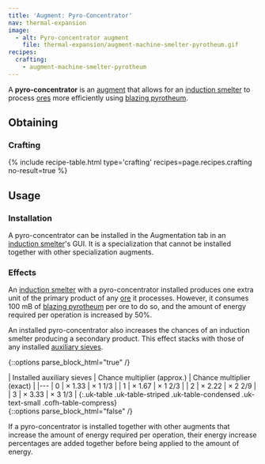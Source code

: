```yaml
---
title: 'Augment: Pyro-Concentrator'
nav: thermal-expansion
image:
  - alt: Pyro-concentrator augment
    file: thermal-expansion/augment-machine-smelter-pyrotheum.gif
recipes:
  crafting:
    - augment-machine-smelter-pyrotheum
---
```


A **pyro-concentrator** is an [augment](/docs/augments/) that allows for an
[induction smelter](/docs/induction-smelter/) to process
[ores](/docs/induction-smelter/#ore-processing) more efficiently using [blazing
pyrotheum](/docs/blazing-pyrotheum/).


Obtaining
---------

### Crafting
{% include recipe-table.html type='crafting' recipes=page.recipes.crafting no-result=true %}


Usage
-----

### Installation
A pyro-concentrator can be installed in the Augmentation tab in an [induction
smelter](/docs/induction-smelter/)'s GUI. It is a specialization that cannot be
installed together with other specialization augments.

### Effects
An [induction smelter](/docs/induction-smelter/) with a pyro-concentrator
installed produces one extra unit of the primary product of any
[ore](/docs/induction-smelter/#ore-processing) it processes. However, it
consumes 100 mB of [blazing pyrotheum](/docs/blazing-pyrotheum/) per ore to do
so, and the amount of energy required per operation is increased by 50%.

An installed pyro-concentrator also increases the chances of an induction smelter
producing a secondary product. This effect stacks with those of any installed
[auxiliary sieves](/docs/augment-auxiliary-sieve/).

{::options parse_block_html="true" /}
<div class="uk-overflow-container">
| Installed auxiliary sieves | Chance multiplier (approx.) | Chance multiplier (exact) |
|---
| 0 | × 1.33 | × 1 1/3 |
| 1 | × 1.67 | × 1 2/3 |
| 2 | × 2.22 | × 2 2/9 |
| 3 | × 3.33 | × 3 1/3 |
{:.uk-table .uk-table-striped .uk-table-condensed .uk-text-small .cofh-table-compress}
</div>
{::options parse_block_html="false" /}

If a pyro-concentrator is installed together with other augments that increase
the amount of energy required per operation, their energy increase percentages
are added together before being applied to the amount of energy.
